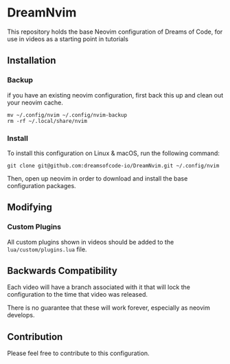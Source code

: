 # DreamNvim

This repository holds the base Neovim configuration of Dreams of Code, for use in videos as a starting point in tutorials

## Installation

### Backup

if you have an existing neovim configuration, first back this up and clean out your neovim cache.

```
mv ~/.config/nvim ~/.config/nvim-backup
rm -rf ~/.local/share/nvim
```

### Install

To install this configuration on Linux & macOS, run the following command:

```
git clone git@github.com:dreamsofcode-io/DreamNvim.git ~/.config/nvim
```

Then, open up neovim in order to download and install the base configuration packages.

## Modifying

### Custom Plugins

All custom plugins shown in videos should be added to the `lua/custom/plugins.lua` file.

## Backwards Compatibility

Each video will have a branch associated with it that will lock the configuration to the time that video was released. 

There is no guarantee that these will work forever, especially as neovim develops.

## Contribution

Please feel free to contribute to this configuration.
